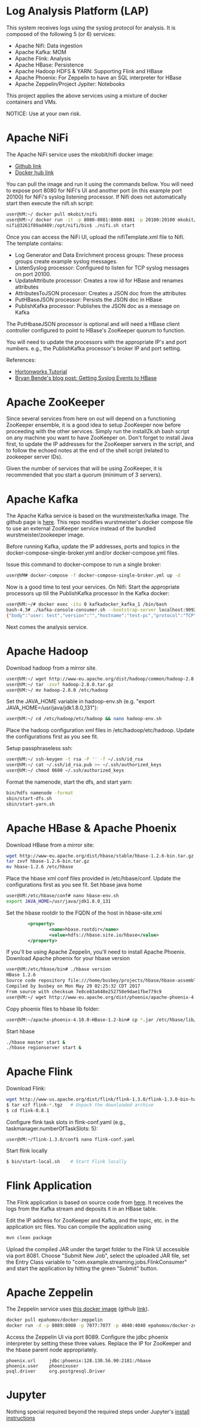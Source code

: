 # Log Analysis Platform (LAP)

This system receives logs using the syslog protocol for analysis.
It is composed of the following 5 (or 6) services:
 - Apache Nifi: Data ingestion
 - Apache Kafka: MOM
 - Apache Flink: Analysis
 - Apache HBase: Persistence
 - Apache Hadoop HDFS & YARN: Supporting Flink and HBase
 - Apache Phoenix: For Zeppelin to have an SQL interpreter for HBase
 - Apache Zeppelin/Project Jypiter: Notebooks

This project applies the above services using a mixture of docker containers and VMs.

NOTICE: Use at your own risk.

# Apache NiFi
The Apache NiFi service uses the mkobit/nifi docker image:
 - [Github link](https://github.com/mkobit/docker-nifi)
 - [Docker hub link](https://hub.docker.com/r/mkobit/nifi/)

You can pull the image and run it using the commands bellow. 
You will need to expose port 8080 for NiFi's UI and another port (in this example port 20100) for NiFi's syslog listening processor. 
If Nifi does not automatically start then execute the nifi.sh script:
```sh
user@VM:~/ docker pull mkobit/nifi
user@VM:~/ docker run -it -p 8080-8081:8080-8081 -p 20100:20100 mkobit/nifi /bin/bash 
nifi@3261f89ad489:/opt/nifi/bin$ ./nifi.sh start
```
Once you can access the NiFi UI, upload the nifiTemplate.xml file to Nifi.
The template contains:
 - Log Generator and Data Enrichment process groups: These process groups create example syslog messages.
 - ListenSyslog processor: Configured to listen for TCP syslog messages on port 20100.
 - UpdateAttribute processor: Creates a row id for HBase and renames attributes
 - AttributesToJSON processor: Creates a JSON doc from the attributes 
 - PutHBaseJSON processor: Persists the JSON doc in HBase
 - PublishKafka processor: Publishes the JSON doc as a message on Kafka
 
The PutHbaseJSON processor is optional and will need a HBase client controller configured to point to HBase's ZooKeeper quorum to function.

You will need to update the processors with the appropriate IP's and port numbers. e.g., the PublishKafka processor's broker IP and port setting.

References:
 - [Hortonworks Tutorial](https://hortonworks.com/hadoop-tutorial/how-to-refine-and-visualize-server-log-data/)
 - [Bryan Bende's blog post: Getting Syslog Events to HBase](https://blogs.apache.org/nifi/entry/storing_syslog_events_in_hbase)

# Apache ZooKeeper

Since several services from here on out will depend on a functioning ZooKeeper ensemble, it is a good idea to setup ZooKeeper now before proceeding with the other services.
Simply run the installZk.sh bash script on any machine you want to have ZooKeeper on.
Don't forget to install Java first, to update the IP addresses for the ZooKeeper servers in the script, and to follow the echoed notes at the end of the shell script (related to zookeeper server IDs).

Given the number of services that will be using ZooKeeper, it is recommended that you start a quorum (minimum of 3 servers).
# Apache Kafka 
The Apache Kafka service is based on the wurstmeister/kafka image. The github page is [here](https://github.com/wurstmeister/kafka-docker).
This repo modifies wurstmeister's docker compose file to use an external ZooKeeper service instead of the bundled wurstmeister/zookeeper image.

Before running Kafka, update the IP addresses, ports and topics in the docker-compose-single-broker.yml and/or docker-compose.yml files.

Issue this command to docker-compose to run a single broker:
```sh
user@VM# docker-compose -f docker-compose-single-broker.yml up -d
```

Now is a good time to test your services. 
On Nifi: Start the appropriate processors up till the PublishKafka processor
In the Kafka docker:
```sh
user@VM:~/# docker exec -itu 0 kafkadocker_kafka_1 /bin/bash
bash-4.3# ./kafka-console-consumer.sh --bootstrap-server localhost:9092 --topic jsonSyslog --from-beginning
{"body":"user: test","version":"","hostname":"test-pc","protocol":"TCP","port":"20100","sender":"/128.130.60.90","id":"14911842000_29cf9c66-fe45-4ff0-b496-b953a64843af","timestamp":"Jun 22 14:10:42"}
```
Next comes the analysis service.

# Apache Hadoop
Download hadoop from a mirror site.
```sh
user@VM:~/ wget http://www-eu.apache.org/dist/hadoop/common/hadoop-2.8.0/hadoop-2.8.0.tar.gz
user@VM:~/ tar -zxvf hadoop-2.8.0.tar.gz 
user@VM:~/ mv hadoop-2.8.0 /etc/hadoop
```
Set the JAVA_HOME variable in hadoop-env.sh (e.g.  "export JAVA_HOME=/usr/java/jdk1.8.0_131"):
```sh
user@VM:~/ cd /etc/hadoop/etc/hadoop && nano hadoop-env.sh 
```

Place the hadoop configuration xml files in /etc/hadoop/etc/hadoop. Update the configurations first as you see fit.

Setup passphraseless ssh:
```sh
user@VM:~/ ssh-keygen -t rsa -P '' -f ~/.ssh/id_rsa
user@VM:~/ cat ~/.ssh/id_rsa.pub >> ~/.ssh/authorized_keys
user@VM:~/ chmod 0600 ~/.ssh/authorized_keys
```

Format the namenode, start the dfs, and start yarn:
```sh
bin/hdfs namenode -format
sbin/start-dfs.sh
sbin/start-yarn.sh
```

# Apache HBase & Apache Phoenix
Download HBase from a mirror site:
```sh
wget http://www-eu.apache.org/dist/hbase/stable/hbase-1.2.6-bin.tar.gz
tar zxvf hbase-1.2.6-bin.tar.gz 
mv hbase-1.2.6 /etc/hbase
```

Place the hbase xml conf files provided in /etc/hbase/conf. Update the configurations first as you see fit.
Set hbase java home
```sh
user@VM:/etc/hbase/conf# nano hbase-env.sh 
export JAVA_HOME=/usr/java/jdk1.8.0_131
```

Set the hbase rootdir to the FQDN of the host in hbase-site.xml
```xml
        <property>
                <name>hbase.rootdir</name>
                <value>hdfs://hbase.site.io/hbase</value>
        </property>
```

If you'll be using Apache Zeppelin, you'll need to install Apache Phoenix.
Download Apache phoenix for your hbase version
```sh
user@VM:/etc/hbase/bin# ./hbase version
HBase 1.2.6
Source code repository file:///home/busbey/projects/hbase/hbase-assembly/target/hbase-1.2.6 revision=Unknown
Compiled by busbey on Mon May 29 02:25:32 CDT 2017
From source with checksum 7e8ce83a648e252758e9dae1fbe779c9
user@VM:~/ wget http://www-eu.apache.org/dist/phoenix/apache-phoenix-4.10.0-HBase-1.2/bin/apache-phoenix-4.10.0-HBase-1.2-bin.tar.gz
```
Copy phoenix files to hbase lib folder:
```sh
user@VM:~/apache-phoenix-4.10.0-HBase-1.2-bin# cp *.jar /etc/hbase/lib/
```
Start hbase
```sh
./hbase master start &
./hbase regionserver start &
```
# Apache Flink
Download Flink:
```sh
wget http://www-us.apache.org/dist/flink/flink-1.3.0/flink-1.3.0-bin-hadoop27-scala_2.11.tgz
$ tar xzf flink-*.tgz   # Unpack the downloaded archive
$ cd flink-0.8.1
```
Configure flink task slots in flink-conf.yaml (e.g., taskmanager.numberOfTaskSlots: 5):
```
user@VM:~/flink-1.3.0/conf$ nano flink-conf.yaml
```
Start flink locally
```sh
$ bin/start-local.sh    # Start Flink locally
```
# Flink Application
The Flink application is based on source code from [here](https://github.com/JosuHM/FlinkConsumerFromKafkaToHbaseWithPoolConnections).
It receives the logs from the Kafka stream and deposits it in an HBase table.

Edit the IP address for ZooKeeper and Kafka, and the topic, etc. in the application src files.
You can compile the application using 
```sh
mvn clean package
``` 
Upload the compiled JAR under the target folder to the Flink UI accessible via port 8081.
Choose "Submit New Job", select the uploaded JAR file, set the Entry Class variable to "com.example.streaming.jobs.FlinkConsumer" and start the application by hitting the green "Submit" button.

# Apache Zeppelin
The Zeppelin service uses [this docker image](https://hub.docker.com/r/epahomov/docker-zeppelin/) (github [link](https://github.com/epahomov/docker-zeppelin)).
```sh
docker pull epahomov/docker-zeppelin
docker run -d -p 8089:8080 -p 7077:7077 -p 4040:4040 epahomov/docker-zeppelin
```

Access the Zeppelin UI via port 8089.
Configure the jdbc phoenix interpreter by setting these three values. Replace the IP for ZooKeeper and the hbase parent node appropriately.
```
phoenix.url 	jdbc:phoenix:128.130.56.90:2181:/hbase
phoenix.user 	phoenixuser
psql.driver 	org.postgresql.Driver 
```

# Jupyter
Nothing special required beyond the required steps under Jupyter's [install instructions](http://jupyter.org/install.html)




